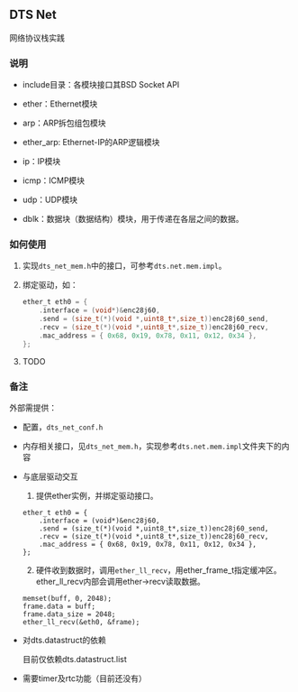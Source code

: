 ## DTS Net

网络协议栈实践

### 说明

- include目录：各模块接口其BSD Socket API

- ether：Ethernet模块

- arp：ARP拆包组包模块

- ether_arp: Ethernet-IP的ARP逻辑模块

- ip：IP模块

- icmp：ICMP模块

- udp：UDP模块

- dblk：数据块（数据结构）模块，用于传递在各层之间的数据。

### 如何使用

1. 实现`dts_net_mem.h`中的接口，可参考`dts.net.mem.impl`。

2. 绑定驱动，如：

    ```C
    ether_t eth0 = {
        .interface = (void*)&enc28j60,
        .send = (size_t(*)(void *,uint8_t*,size_t))enc28j60_send,
        .recv = (size_t(*)(void *,uint8_t*,size_t))enc28j60_recv,
        .mac_address = { 0x68, 0x19, 0x78, 0x11, 0x12, 0x34 },
    };
    ```
3. TODO

### 备注

外部需提供：

- 配置，`dts_net_conf.h`

- 内存相关接口，见`dts_net_mem.h`，实现参考`dts.net.mem.impl`文件夹下的内容

- 与底层驱动交互

    1. 提供ether实例，并绑定驱动接口。

    ```
    ether_t eth0 = {
        .interface = (void*)&enc28j60,
        .send = (size_t(*)(void *,uint8_t*,size_t))enc28j60_send,
        .recv = (size_t(*)(void *,uint8_t*,size_t))enc28j60_recv,
        .mac_address = { 0x68, 0x19, 0x78, 0x11, 0x12, 0x34 },
    };
    ```

    2. 硬件收到数据时，调用`ether_ll_recv`，用ether_frame_t指定缓冲区。ether_ll_recv内部会调用ether->recv读取数据。

    ```
    memset(buff, 0, 2048);
    frame.data = buff;
    frame.data_size = 2048;
    ether_ll_recv(&eth0, &frame);
    ```

- 对dts.datastruct的依赖

    目前仅依赖dts.datastruct.list

- 需要timer及rtc功能（目前还没有）